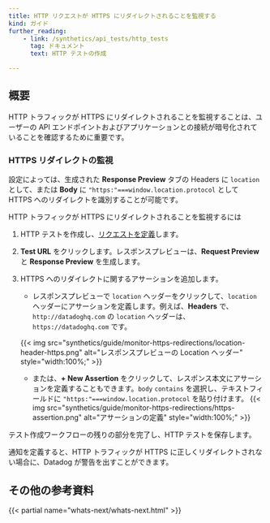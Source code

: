 ```yaml
---
title: HTTP リクエストが HTTPS にリダイレクトされることを監視する
kind: ガイド
further_reading:
    - link: /synthetics/api_tests/http_tests
      tag: ドキュメント
      text: HTTP テストの作成

---
```


## 概要

HTTP トラフィックが HTTPS にリダイレクトされることを監視することは、ユーザーの API エンドポイントおよびアプリケーションとの接続が暗号化されていることを確認するために重要です。

### HTTPS リダイレクトの監視

設定によっては、生成された **Response Preview** タブの Headers に `location` として、または **Body** に `"https:"===window.location.protocol` として HTTPS へのリダイレクトを識別することが可能です。

HTTP トラフィックが HTTPS にリダイレクトされることを監視するには

1. HTTP テストを作成し、[リクエストを定義][1]します。
2. **Test URL** をクリックします。レスポンスプレビューは、**Request Preview** と **Response Preview** を生成します。
3. HTTPS へのリダイレクトに関するアサーションを追加します。
    - レスポンスプレビューで `location` ヘッダーをクリックして、`location` ヘッダーにアサーションを定義します。例えば、**Headers** で、`http://datadoghq.com` の `location` ヘッダーは、`https://datadoghq.com` です。

    {{< img src="synthetics/guide/monitor-https-redirections/location-header-https.png" alt="レスポンスプレビューの Location ヘッダー" style="width:100%;" >}}
    - または、**+ New Assertion** をクリックして、レスポンス本文にアサーションを定義することもできます。`body` `contains` を選択し、テキストフィールドに `"https:"===window.location.protocol` を貼り付けます。
    {{< img src="synthetics/guide/monitor-https-redirections/https-assertion.png" alt="アサーションの定義" style="width:100%;" >}}

テスト作成ワークフローの残りの部分を完了し、HTTP テストを保存します。

通知を定義すると、HTTP トラフィックが HTTPS に正しくリダイレクトされない場合に、Datadog が警告を出すことができます。

## その他の参考資料

{{< partial name="whats-next/whats-next.html" >}}

[1]: /getting_started/synthetics/api_test/#define-request
